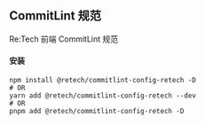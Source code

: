 ## CommitLint 规范

Re:Tech 前端 CommitLint 规范

#### 安装

```shell
npm install @retech/commitlint-config-retech -D
# OR
yarn add @retech/commitlint-config-retech --dev
# OR
pnpm add @retech/commitlint-config-retech -D
```
